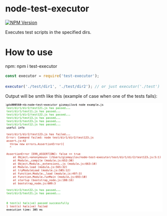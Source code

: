 # node-test-executor

[![NPM Version][npm-image]][npm-url]

Executes test scripts in the specified dirs.

# How to use

npm: npm i test-executor

```js
const executor = require('test-executor');

executor('./test/dir1', './test/dir2'); // or just executor('./test')

```
Output will be smth like this (example of case when one of the tests fails):

![gaa1](https://github.com/Guseyn/node-test-executor/blob/master/Screen%20Shot%202018-05-19%20at%2023.03.30.png)

[npm-image]: https://img.shields.io/npm/v/test-executor.svg
[npm-url]: https://npmjs.org/package/test-executor
